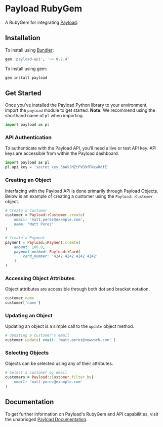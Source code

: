 # Payload RubyGem

A RubyGem for integrating [Payload](https://payload.co).

## Installation

To install using [Bundler](https://bundler.io):

```ruby
gem 'payload-api', '~> 0.2.4'
```

To install using gem:

```bash
gem install payload
```

## Get Started

Once you've installed the Payload Python library to your environment,
import the `payload` module to get started. **Note:** We recommend
using the shorthand name of `pl` when importing.

```python
import payload as pl
```

### API Authentication

To authenticate with the Payload API, you'll need a live or test API key. API
keys are accessible from within the Payload dashboard.

```python
import payload as pl
pl.api_key = 'secret_key_3bW9JMZtPVDOfFNzwRdfE'
```

### Creating an Object

Interfacing with the Payload API is done primarily through Payload Objects. Below is an example of
creating a customer using the `Payload::Customer` object.


```ruby
# Create a Customer
customer = Payload::Customer.create(
	email: 'matt.perez@example.com',
	name: 'Matt Perez'
)
```


```ruby
# Create a Payment
payment = Payload::Payment.create(
    amount: 100.0,
    payment_method: Payload::Card(
        card_number: '4242 4242 4242 4242'
    )
)
```

### Accessing Object Attributes

Object attributes are accessible through both dot and bracket notation.

```ruby
customer.name
customer['name']
```

### Updating an Object

Updating an object is a simple call to the `update` object method.

```ruby
# Updating a customer's email
customer.update( email: 'matt.perez@newwork.com' )
```

### Selecting Objects

Objects can be selected using any of their attributes.

```ruby
# Select a customer by email
customers = Payload::Customer.filter_by(
    email: 'matt.perez@example.com'
)
```

## Documentation

To get further information on Payload's RubyGem and API capabilities,
visit the unabridged [Payload Documentation](https://docs.payload.co/?ruby).
